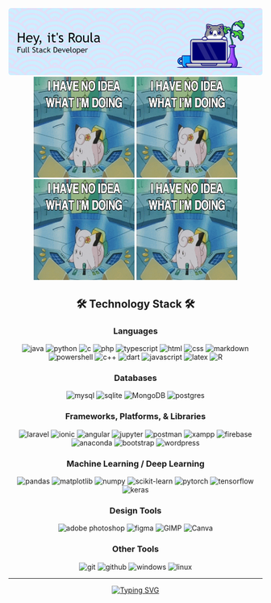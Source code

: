 <p align="center">
  <img src="./assets/github-header-image.png" alt="Header">
  <img width="200" height="200" alt="i have no idea what im doing" src="./assets/confusion.gif">
  <img width="200" height="200" alt="i have no idea what im doing" src="./assets/confusion.gif">
  <img width="200" height="200" alt="i have no idea what im doing" src="./assets/confusion.gif">
  <img width="200" height="200" alt="i have no idea what im doing" src="./assets/confusion.gif">
</p>

<h2 align="center">🛠️ Technology Stack 🛠️</h2>
<div align="center">
  <h3>Languages</h3>
  <img src="https://img.shields.io/badge/java-%23ED8B00.svg?style=for-the-badge&logo=java&logoColor=white" alt="java"/> 
  <img src="https://img.shields.io/badge/python-3670A0?style=for-the-badge&logo=python&logoColor=ffdd54" alt="python"/> 
  <img src="https://img.shields.io/badge/C-00599C?style=for-the-badge&logo=c&logoColor=white" alt="c"/> 
  <img src="https://img.shields.io/badge/PHP-777BB4?style=for-the-badge&logo=php&logoColor=white" alt="php"/> 
  <img src="https://img.shields.io/badge/typescript-%23007ACC.svg?style=for-the-badge&logo=typescript&logoColor=white" alt="typescript"/> 
  <img src="https://img.shields.io/badge/html5-%23E34F26.svg?style=for-the-badge&logo=html5&logoColor=white" alt="html"/>
  <img src="https://img.shields.io/badge/css3-%231572B6.svg?style=for-the-badge&logo=css3&logoColor=white" alt="css"/>
  <img src="https://img.shields.io/badge/markdown-%23000000.svg?style=for-the-badge&logo=markdown&logoColor=white" alt="markdown"/>
  <img src="https://img.shields.io/badge/PowerShell-%235391FE.svg?style=for-the-badge&logo=powershell&logoColor=white" alt="powershell"/> 
  <img src="https://img.shields.io/badge/c++-%2300599C.svg?style=for-the-badge&logo=c%2B%2B&logoColor=white" alt="c++"/> 
  <img src="https://img.shields.io/badge/dart-%230175C2.svg?style=for-the-badge&logo=dart&logoColor=white" alt="dart"/> 
  <img src="https://img.shields.io/badge/javascript-%23323330.svg?style=for-the-badge&logo=javascript&logoColor=%23F7DF1E " alt="javascript"/> 
  <img src="https://img.shields.io/badge/latex-%23008080.svg?style=for-the-badge&logo=latex&logoColor=white" alt="latex"/> 
  <img src="https://img.shields.io/badge/r-%23276DC3.svg?style=for-the-badge&logo=r&logoColor=white" alt="R"/> 

</div>
<div align="center">
  <h3>Databases</h3>
  <img src="https://img.shields.io/badge/MySQL-005C84?style=for-the-badge&logo=mysql&logoColor=white" alt="mysql"/>  
  <img src="https://img.shields.io/badge/SQLite-07405E?style=for-the-badge&logo=sqlite&logoColor=white" alt="sqlite"/> 
  <img src="https://img.shields.io/badge/MongoDB-%234ea94b.svg?style=for-the-badge&logo=mongodb&logoColor=white" alt="MongoDB"/> 
  <img src="https://img.shields.io/badge/postgres-%23316192.svg?style=for-the-badge&logo=postgresql&logoColor=white" alt="postgres"/> 
</div>
<div align="center">
  <h3>Frameworks, Platforms, & Libraries</h3>
  <img src="https://img.shields.io/badge/laravel-%23FF2D20.svg?style=for-the-badge&logo=laravel&logoColor=white" alt="laravel"/> 
  <img src="https://img.shields.io/badge/Ionic-%233880FF.svg?style=for-the-badge&logo=Ionic&logoColor=white" alt="ionic"/>
  <img src="https://img.shields.io/badge/angular-%23DD0031.svg?style=for-the-badge&logo=angular&logoColor=white" alt="angular"/> 
  <img src="https://img.shields.io/badge/jupyter-%23FA0F00.svg?style=for-the-badge&logo=jupyter&logoColor=white" alt="jupyter"/> 
  <img src="https://img.shields.io/badge/Postman-FF6C37?style=for-the-badge&logo=Postman&logoColor=white" alt="postman"/> 
  <img src="https://img.shields.io/badge/Xampp-F37623?style=for-the-badge&logo=xampp&logoColor=white" alt="xampp"/> 
  <img src="https://img.shields.io/badge/firebase-a08021?style=for-the-badge&logo=firebase&logoColor=ffcd34" alt="firebase"/> 
  <img src="https://img.shields.io/badge/Anaconda-%2344A833.svg?style=for-the-badge&logo=anaconda&logoColor=white" alt="anaconda"/> 
  <img src="https://img.shields.io/badge/bootstrap-%238511FA.svg?style=for-the-badge&logo=bootstrap&logoColor=white" alt="bootstrap"/> 
  <img src="https://img.shields.io/badge/WordPress-%23117AC9.svg?style=for-the-badge&logo=WordPress&logoColor=white" alt="wordpress"/> 
</div>
<div align="center">
  <h3>Machine Learning / Deep Learning</h3>
  <img src="https://img.shields.io/badge/pandas-%23150458.svg?style=for-the-badge&logo=pandas&logoColor=white" alt="pandas"/> 
  <img src="https://img.shields.io/badge/Matplotlib-%23ffffff.svg?style=for-the-badge&logo=Matplotlib&logoColor=black" alt="matplotlib"/> 
  <img src="https://img.shields.io/badge/numpy-%23013243.svg?style=for-the-badge&logo=numpy&logoColor=white" alt="numpy"/> 
  <img src="https://img.shields.io/badge/scikit--learn-%23F7931E.svg?style=for-the-badge&logo=scikit-learn&logoColor=white" alt="scikit-learn"/> 
  <img src="https://img.shields.io/badge/PyTorch-%23EE4C2C.svg?style=for-the-badge&logo=PyTorch&logoColor=white" alt="pytorch"/> 
  <img src="https://img.shields.io/badge/TensorFlow-%23FF6F00.svg?style=for-the-badge&logo=TensorFlow&logoColor=white" alt="tensorflow"/> 
  <img src="https://img.shields.io/badge/Keras-%23D00000.svg?style=for-the-badge&logo=Keras&logoColor=white" alt="keras"/> 
</div>
<div align="center">
  <h3>Design Tools</h3>
  <img src="https://img.shields.io/badge/adobe%20photoshop-%2331A8FF.svg?style=for-the-badge&logo=adobe%20photoshop&logoColor=white" alt="adobe photoshop"/>  
  <img src="https://img.shields.io/badge/Figma-F24E1E?style=for-the-badge&logo=figma&logoColor=white" alt="figma"/>   
  <img src="https://img.shields.io/badge/Gimp-657D8B?style=for-the-badge&logo=gimp&logoColor=FFFFFF" alt="GIMP"/>   
  <img src="https://img.shields.io/badge/Canva-%2300C4CC.svg?style=for-the-badge&logo=Canva&logoColor=white" alt="Canva"/>
</div>
<div align="center">
  <h3>Other Tools</h3>
  <img src="https://img.shields.io/badge/GIT-E44C30?style=for-the-badge&logo=git&logoColor=white" alt="git"/> 
  <img src="https://img.shields.io/badge/github-%23121011.svg?style=for-the-badge&logo=github&logoColor=white" alt="github"/> 
  <img src="https://img.shields.io/badge/Windows-0078D6?style=for-the-badge&logo=windows&logoColor=white" alt="windows"/>
    <img src="https://img.shields.io/badge/Linux-FCC624?style=for-the-badge&logo=linux&logoColor=black" alt="linux"/>

</div>
<div align="center">
  <hr>
  <a href="https://git.io/typing-svg"><img src="https://readme-typing-svg.demolab.com?font=Fira+Code&size=15&duration=4500&pause=1000&color=CDEEFF&multiline=true&random=false&width=531&height=45&lines=Nothing+is+as+permanent+as+a+temporary+solution+that+works" alt="Typing SVG" /></a>
</div>

